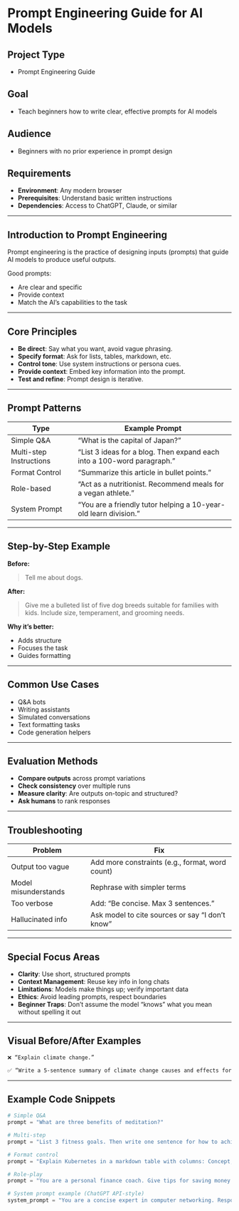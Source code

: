 
# Prompt Engineering Guide for AI Models

## Project Type
- Prompt Engineering Guide

## Goal
- Teach beginners how to write clear, effective prompts for AI models

## Audience
- Beginners with no prior experience in prompt design

## Requirements
- **Environment**: Any modern browser
- **Prerequisites**: Understand basic written instructions
- **Dependencies**: Access to ChatGPT, Claude, or similar

---

## Introduction to Prompt Engineering
Prompt engineering is the practice of designing inputs (prompts) that guide AI models to produce useful outputs.

Good prompts:
- Are clear and specific
- Provide context
- Match the AI’s capabilities to the task

---

## Core Principles

- **Be direct**: Say what you want, avoid vague phrasing.
- **Specify format**: Ask for lists, tables, markdown, etc.
- **Control tone**: Use system instructions or persona cues.
- **Provide context**: Embed key information into the prompt.
- **Test and refine**: Prompt design is iterative.

---

## Prompt Patterns

| Type                     | Example Prompt                                                                 |
|--------------------------|--------------------------------------------------------------------------------|
| Simple Q&A               | “What is the capital of Japan?”                                               |
| Multi-step Instructions  | “List 3 ideas for a blog. Then expand each into a 100-word paragraph.”        |
| Format Control           | “Summarize this article in bullet points.”                                   |
| Role-based               | “Act as a nutritionist. Recommend meals for a vegan athlete.”                |
| System Prompt            | “You are a friendly tutor helping a 10-year-old learn division.”             |

---

## Step-by-Step Example

**Before:**
> Tell me about dogs.

**After:**
> Give me a bulleted list of five dog breeds suitable for families with kids. Include size, temperament, and grooming needs.

**Why it’s better:**
- Adds structure
- Focuses the task
- Guides formatting

---

## Common Use Cases

- Q&A bots  
- Writing assistants  
- Simulated conversations  
- Text formatting tasks  
- Code generation helpers  

---

## Evaluation Methods

- **Compare outputs** across prompt variations  
- **Check consistency** over multiple runs  
- **Measure clarity**: Are outputs on-topic and structured?  
- **Ask humans** to rank responses  

---

## Troubleshooting

| Problem                  | Fix                                                                          |
|--------------------------|-------------------------------------------------------------------------------|
| Output too vague         | Add more constraints (e.g., format, word count)                              |
| Model misunderstands     | Rephrase with simpler terms                                                  |
| Too verbose              | Add: “Be concise. Max 3 sentences.”                                          |
| Hallucinated info        | Ask model to cite sources or say “I don’t know”                              |

---

## Special Focus Areas

- **Clarity**: Use short, structured prompts  
- **Context Management**: Reuse key info in long chats  
- **Limitations**: Models make things up; verify important data  
- **Ethics**: Avoid leading prompts, respect boundaries  
- **Beginner Traps**: Don’t assume the model “knows” what you mean without spelling it out  

---

## Visual Before/After Examples

```txt
❌ “Explain climate change.”

✅ “Write a 5-sentence summary of climate change causes and effects for high school students. Use simple language.”
```

---

## Example Code Snippets

```python
# Simple Q&A
prompt = "What are three benefits of meditation?"

# Multi-step
prompt = "List 3 fitness goals. Then write one sentence for how to achieve each."

# Format control
prompt = "Explain Kubernetes in a markdown table with columns: Concept, Description."

# Role-play
prompt = "You are a personal finance coach. Give tips for saving money on groceries."

# System prompt example (ChatGPT API-style)
system_prompt = "You are a concise expert in computer networking. Respond in two sentences max."
```
